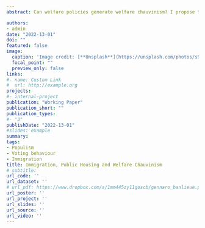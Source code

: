 ```yaml
---
abstract: Can welfare policies generate welfare chauvinism? I propose that, despite reducing scarcity, welfare expansion can generate welfare chauvinism when the immigrant-native divide is salient because the allocation of resources is framed around inter-group competition. I test this hypothesis in France, and exploit the staggered roll-out of a public housing policy around a population threshold. I show that municipalities with large pre-policy exposure to immigration react to public housing expansion by voting more for the National Front, i.e., the only party with an explicit welfare-chauvinist platform. An analysis of newspaper circulation reveals that, in the same places, local public opinion perceives a nexus between public housing and immigration. Conversely, municipalities with low pre-policy exposure to immigration respond to the policy with lower support for the National Front and a weaker association between public housing and immigration. Overall, the evidence suggests a role for anticipated (but not actual) competition over welfare benefits to be the driving force behind the results, and sheds new light on the challenges of adapting the welfare state to increasingly diverse societies. 

authors:
- admin
date: "2022-13-01"
doi: ""
featured: false
image:
  caption: 'Image credit: [**Unsplash**](https://unsplash.com/photos/s9CC2SKySJM)'
  focal_point: ""
  preview_only: false
links:
#- name: Custom Link
#  url: http://example.org
projects:
#- internal-project
publication: "Working Paper"
publication_short: ""
publication_types:
#- "3"
publishDate: "2022-13-01"
#slides: example
summary: 
tags: 
- Populism
- Voting behaviour
- Immigration
title: Immigration, Public Housing and Welfare Chauvinism
# subtitle:
url_code: ''
url_dataset: ''
# url_pdf: https://www.dropbox.com/s/1mm445zy11goscb/gennaro_banlieue.pdf?dl=0
url_poster: ''
url_project: ''
url_slides: ''
url_source: ''
url_video: ''
---
```



